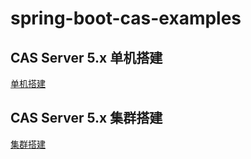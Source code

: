 # spring-boot-cas-examples

## CAS Server 5.x 单机搭建 
[单机搭建](https://blog.csdn.net/abw986810159/article/details/82725744)

## CAS Server 5.x 集群搭建
[集群搭建](https://blog.csdn.net/Qensq/article/details/81981877)